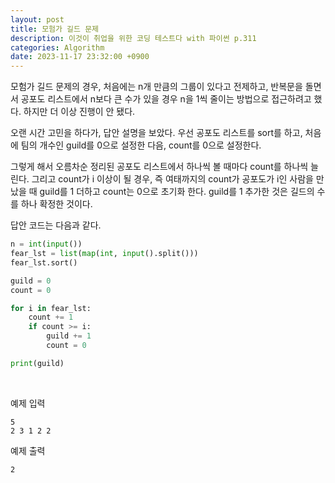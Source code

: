 ```yaml
---
layout: post
title: 모험가 길드 문제
description: 이것이 취업을 위한 코딩 테스트다 with 파이썬 p.311
categories: Algorithm
date: 2023-11-17 23:32:00 +0900
---
```

모험가 길드 문제의 경우, 처음에는 n개 만큼의 그룹이 있다고 전제하고, 반복문을 돌면서 공포도 리스트에서 n보다 큰 수가 있을 경우 n을 1씩 줄이는 방법으로 접근하려고 했다. 하지만 더 이상 진행이 안 됐다.

오랜 시간 고민을 하다가, 답안 설명을 보았다. 우선 공포도 리스트를 sort를 하고, 처음에 팀의 개수인 guild를 0으로 설정한 다음, count를 0으로 설정한다.

그렇게 해서 오름차순 정리된 공포도 리스트에서 하나씩 볼 때마다 count를 하나씩 늘린다. 그리고 count가 i 이상이 될 경우, 즉 여태까지의 count가 공포도가 i인 사람을 만났을 때 guild를 1 더하고 count는 0으로 초기화 한다. guild를 1 추가한 것은 길드의 수를 하나 확정한 것이다.

답안 코드는 다음과 같다.

```python
n = int(input())
fear_lst = list(map(int, input().split()))
fear_lst.sort()

guild = 0
count = 0

for i in fear_lst:
    count += 1
    if count >= i:
        guild += 1
        count = 0

print(guild)
```

<br>

예제 입력

```
5
2 3 1 2 2
```

예제 출력

```
2
```